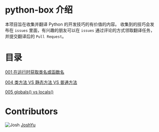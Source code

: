 # python-box 介绍 

本项目旨在收集并翻译 Python 的开发技巧的有价值的内容。
收集到的技巧会发布在 `issues` 里面，有兴趣的朋友可以在 `issues` 通过评论的方式领取翻译任务，并提交翻译后的 `Pull Request`。

# 目录

[001 在运行时获取类名或函数名](https://github.com/JoshYuJump/python-box/blob/master/tricks/001-accessing-class-and-function-names-at-runtime.md)

[004 类方法 VS 静态方法 VS 普通方法](https://github.com/JoshYuJump/python-box/blob/master/tricks/004-classmethod-staticmethod-plain-method.md)

[005 globals() vs locals()](https://github.com/JoshYuJump/python-box/blob/master/tricks/005-Awesome-Python-built-ins-globals()-and-locals().md)

# Contributors

![Josh](https://avatars2.githubusercontent.com/u/5901894?s=20&v=4) 
[JoshYu](https://github.com/JoshYuJump/)
